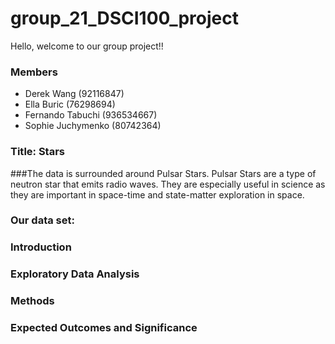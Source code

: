 # group_21_DSCI100_project

Hello, welcome to our group project!!

### Members
- Derek Wang (92116847)
- Ella Buric (76298694)
- Fernando Tabuchi (936534667)
- Sophie Juchymenko (80742364)


### Title: Stars
###The data is surrounded around Pulsar Stars. Pulsar Stars are a type of neutron star that emits radio waves. They are especially useful in science as they are important in space-time and state-matter exploration in space.
### Our data set:
### Introduction
### Exploratory Data Analysis
### Methods
### Expected Outcomes and Significance
